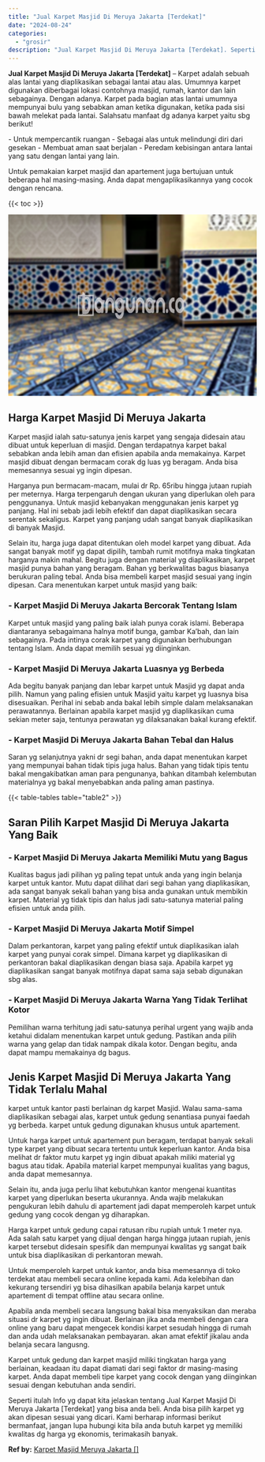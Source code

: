 ```yaml
---
title: "Jual Karpet Masjid Di Meruya Jakarta [Terdekat]"
date: "2024-08-24"
categories: 
  - "grosir"
description: "Jual Karpet Masjid Di Meruya Jakarta [Terdekat]. Seperti itulah Info yg dapat kita jelaskan tentang Jual Karpet Masjid Di Meruya Jakarta [Terdekat] yang bi..."
---
```


**Jual Karpet Masjid Di Meruya Jakarta \[Terdekat\]** – Karpet adalah sebuah alas lantai yang diaplikasikan sebagai lantai atau alas. Umumnya karpet digunakan diberbagai lokasi contohnya masjid, rumah, kantor dan lain sebagainya. Dengan adanya. Karpet pada bagian atas lantai umumnya mempunyai bulu yang sebabkan aman ketika digunakan, ketika pada sisi bawah melekat pada lantai. Salahsatu manfaat dg adanya karpet yaitu sbg berikut!

\- Untuk mempercantik ruangan - Sebagai alas untuk melindungi diri dari gesekan - Membuat aman saat berjalan - Peredam kebisingan antara lantai yang satu dengan lantai yang lain.

Untuk pemakaian karpet masjid dan apartement juga bertujuan untuk beberapa hal masing-masing. Anda dapat mengaplikasikannya yang cocok dengan rencana.

{{< toc >}}

![Jual Karpet Masjid Di Meruya Jakarta [Terdekat]](/images/grosir-karpet-murah-44.png)

## Harga Karpet Masjid Di Meruya Jakarta

Karpet masjid ialah satu-satunya jenis karpet yang sengaja didesain atau dibuat untuk keperluan di masjid. Dengan terdapatnya karpet bakal sebabkan anda lebih aman dan efisien apabila anda memakainya. Karpet masjid dibuat dengan bermacam corak dg luas yg beragam. Anda bisa memesannya sesuai yg ingin dipesan.

Harganya pun bermacam-macam, mulai dr Rp. 65ribu hingga jutaan rupiah per meternya. Harga terpengaruh dengan ukuran yang diperlukan oleh para penggunanya. Untuk masjid kebanyakan menggunakan jenis karpet yg panjang. Hal ini sebab jadi lebih efektif dan dapat diaplikasikan secara serentak sekaligus. Karpet yang panjang udah sangat banyak diaplikasikan di banyak Masjid.

Selain itu, harga juga dapat ditentukan oleh model karpet yang dibuat. Ada sangat banyak motif yg dapat dipilih, tambah rumit motifnya maka tingkatan harganya makin mahal. Begitu juga dengan material yg diaplikasikan, karpet masjid punya bahan yang beragam. Bahan yg berkwalitas bagus biasanya berukuran paling tebal. Anda bisa membeli karpet masjid sesuai yang ingin dipesan. Cara menentukan karpet untuk masjid yang baik:

### \- Karpet Masjid Di Meruya Jakarta Bercorak Tentang Islam

Karpet untuk masjid yang paling baik ialah punya corak islami. Beberapa diantaranya sebagaimana halnya motif bunga, gambar Ka’bah, dan lain sebagainya. Pada intinya corak karpet yang digunakan berhubungan tentang Islam. Anda dapat memilih sesuai yg diinginkan.

### \- Karpet Masjid Di Meruya Jakarta Luasnya yg Berbeda

Ada begitu banyak panjang dan lebar karpet untuk Masjid yg dapat anda pilih. Namun yang paling efisien untuk Masjid yaitu karpet yg luasnya bisa disesuaikan. Perihal ini sebab anda bakal lebih simple dalam melaksanakan perawatannya. Berlainan apabila karpet masjid yg diaplikasikan cuma sekian meter saja, tentunya perawatan yg dilaksanakan bakal kurang efektif.

### \- Karpet Masjid Di Meruya Jakarta Bahan Tebal dan Halus

Saran yg selanjutnya yakni dr segi bahan, anda dapat menentukan karpet yang mempunyai bahan tidak tipis juga halus. Bahan yang tidak tipis tentu bakal mengakibatkan aman para pengunanya, bahkan ditambah kelembutan materialnya yg bakal menyebabkan anda paling aman pastinya.

{{< table-tables table="table2" >}}

## Saran Pilih Karpet Masjid Di Meruya Jakarta Yang Baik

### \- Karpet Masjid Di Meruya Jakarta Memiliki Mutu yang Bagus

Kualitas bagus jadi pilihan yg paling tepat untuk anda yang ingin belanja karpet untuk kantor. Mutu dapat dilihat dari segi bahan yang diaplikasikan, ada sangat banyak sekali bahan yang bisa anda gunakan untuk membikin karpet. Material yg tidak tipis dan halus jadi satu-satunya material paling efisien untuk anda pilih.

### \- Karpet Masjid Di Meruya Jakarta Motif Simpel

Dalam perkantoran, karpet yang paling efektif untuk diaplikasikan ialah karpet yang punyai corak simpel. Dimana karpet yg diaplikasikan di perkantoran bakal diaplikasikan dengan biasa saja. Apabila karpet yg diaplikasikan sangat banyak motifnya dapat sama saja sebab digunakan sbg alas.

### \- Karpet Masjid Di Meruya Jakarta Warna Yang Tidak Terlihat Kotor

Pemilihan warna terhitung jadi satu-satunya perihal urgent yang wajib anda ketahui didalam menentukan karpet untuk gedung. Pastikan anda pilih warna yang gelap dan tidak nampak dikala kotor. Dengan begitu, anda dapat mampu memakainya dg bagus.

## Jenis Karpet Masjid Di Meruya Jakarta Yang Tidak Terlalu Mahal

karpet untuk kantor pasti berlainan dg karpet Masjid. Walau sama-sama diaplikasikan sebagai alas, karpet untuk gedung senantiasa punyai faedah yg berbeda. karpet untuk gedung digunakan khusus untuk apartement.

Untuk harga karpet untuk apartement pun beragam, terdapat banyak sekali type karpet yang dibuat secara tertentu untuk keperluan kantor. Anda bisa melihat dr faktor mutu karpet yg ingin dibuat apakah miliki material yg bagus atau tidak. Apabila material karpet mempunyai kualitas yang bagus, anda dapat memesannya.

Selain itu, anda juga perlu lihat kebutuhkan kantor mengenai kuantitas karpet yang diperlukan beserta ukurannya. Anda wajib melakukan pengukuran lebih dahulu di apartement jadi dapat memperoleh karpet untuk gedung yang cocok dengan yg diharapkan.

Harga karpet untuk gedung capai ratusan ribu rupiah untuk 1 meter nya. Ada salah satu karpet yang dijual dengan harga hingga jutaan rupiah, jenis karpet tersebut didesain spesifik dan mempunyai kwalitas yg sangat baik untuk bisa diaplikasikan di perkantoran mewah.

Untuk memperoleh karpet untuk kantor, anda bisa memesannya di toko terdekat atau membeli secara online kepada kami. Ada kelebihan dan kekurang tersendiri yg bisa dihasilkan apabila belanja karpet untuk apartement di tempat offline atau secara online.

Apabila anda membeli secara langsung bakal bisa menyaksikan dan meraba situasi dr karpet yg ingin dibuat. Berlainan jika anda membeli dengan cara online yang baru dapat mengecek kondisi karpet sesudah hingga di rumah dan anda udah melaksanakan pembayaran. akan amat efektif jikalau anda belanja secara langusng.

Karpet untuk gedung dan karpet masjid miliki tingkatan harga yang berlainan, keadaan itu dapat diamati dari segi faktor dr masing-masing karpet. Anda dapat membeli tipe karpet yang cocok dengan yang diinginkan sesuai dengan kebutuhan anda sendiri.

Seperti itulah Info yg dapat kita jelaskan tentang Jual Karpet Masjid Di Meruya Jakarta \[Terdekat\] yang bisa anda beli. Anda bisa pilih karpet yg akan dipesan sesuai yang dicari. Kami berharap informasi berikut bermanfaat, jangan lupa hubungi kita bila anda butuh karpet yg memiliki kwalitas dg harga yg ekonomis, terimakasih banyak.

**Ref by:**  [Karpet Masjid Meruya Jakarta []](https://id.wikipedia.org/wiki/Karpet)
